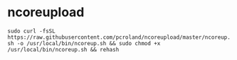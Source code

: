 # ncoreupload
`sudo curl -fsSL https://raw.githubusercontent.com/pcroland/ncoreupload/master/ncoreup.sh -o /usr/local/bin/ncoreup.sh && sudo chmod +x /usr/local/bin/ncoreup.sh && rehash`
